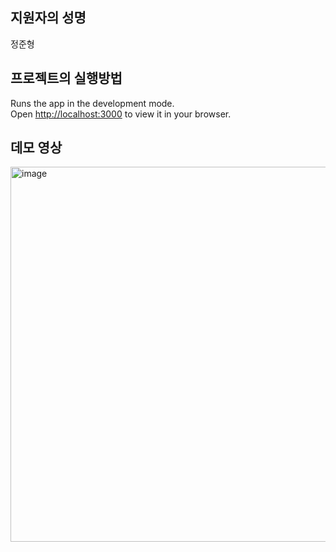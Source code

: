 ## 지원자의 성명
정준형

## 프로젝트의 실행방법
Runs the app in the development mode.\
Open [http://localhost:3000](http://localhost:3000) to view it in your browser.

## 데모 영상
<img width="1000" height="600" alt="image" src="https://github.com/jungjunhyung99/wanted-pre-onboarding-frontend/assets/55770796/7fec0ed5-2750-4aa5-90a3-b6ddbf6a4d3b">
